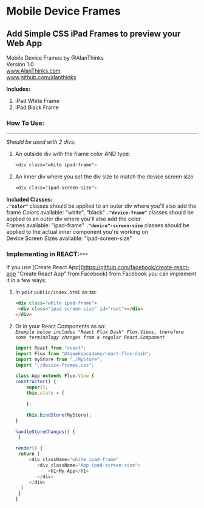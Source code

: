 # Mobile Device Frames
## Add Simple CSS iPad Frames to preview your Web App

Mobile Device Frames by @AlanThinks  
Version 1.0  
www.AlanThinks.com  
www.github.com/alanthinks  

**Includes:**
1. iPad White Frame
2. iPad Black Frame

### How To Use:
---
*Should be used with 2 divs:*
1. An outside div with the frame color AND type:
   ```css
   <div class="white ipad-frame">
   ```
2. An inner div where you set the div size to match the device screen size
    ```css
    <div class="ipad-screen-size">
    ```

**Included Classes:**   
**`."color"`** classes should be applied to an outer div where you'll also add the frame
    Colors available: "white", "black"
**`."device-frame"`** classes should be applied to an outer div where you'll also add the color  
    Frames available: "ipad-frame"
**`."device"-screen-size`** classes should be applied to the actual inner component you're working on   
    Device Screen Sizes available: "ipad-screen-size"   

### Implementing in REACT:---
If you use [Create React App](https://github.com/facebook/create-react-app "Create React App" from Facebook) from Facebook you can implement it in a few ways:  
1. In your `public/index.html` as so:
   ```html
   <div class="white ipad-frame">
    <div class="ipad-screen-size" id="root"></div>
   </div>
   ```
2. Or in your React Components as so:  
    <code>_Example below includes "React Flux Dash" Flux.Views, therefore some terminology changes from a regular React.Component_</code>
    ```javascript
    import React from "react";
    import Flux from "@4geeksacademy/react-flux-dash";
    import myStore from "./MyStore";
    import "./device-frames.css";

    class App extends Flux.View {
    constructor() {
        super();
        this.state = {

        };

        this.bindStore(MyStore);
    }

    handleStoreChanges() {
     }

    render() {
     return (
         <div className="white ipad-frame"
            <div className="App ipad-screen-size">
                <h1>My App</h1>
            </div>
         </div>
      )
     }
    }
    ```


